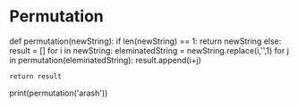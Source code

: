 # Permutation

def permutation(newString):
if len(newString) == 1:
        return newString
    else:
        result = []
        for i in newString:
            eleminatedString = newString.replace(i,'',1)
            for j in permutation(eleminatedString):
                result.append(i+j)
                
    return result
    
    
print(permutation('arash')) 
        
  
    
